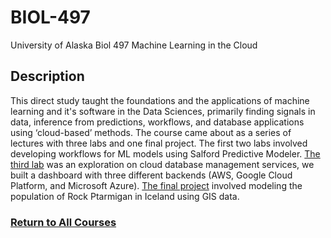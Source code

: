 # BIOL-497
University of Alaska Biol 497 Machine Learning in the Cloud

## Description
This direct study taught the foundations and the applications of machine learning and it's software in the
Data Sciences, primarily finding signals in data, inference from predictions, workflows, and
database applications using ‘cloud-based’ methods. The course came about as a series of lectures with three labs and one final project. 
The first two labs involved developing workflows for ML models using Salford Predictive Modeler. [The third lab](https://github.com/StefanoFochesatto/BIOL-497/blob/main/Coursework/Exploring%20Cloud%20Databases%20Lab.pdf) was an exploration on cloud database management services, we built a dashboard with three different backends (AWS, Google Cloud Platform, and Microsoft Azure). [The final project](https://github.com/StefanoFochesatto/BIOL-497/blob/main/Coursework/Final%20Project%20Files/ML_Final%20Project.pdf) involved modeling the population of Rock Ptarmigan in Iceland using GIS data.

### [Return to All Courses](https://github.com/StefanoFochesatto/Course-Work)
